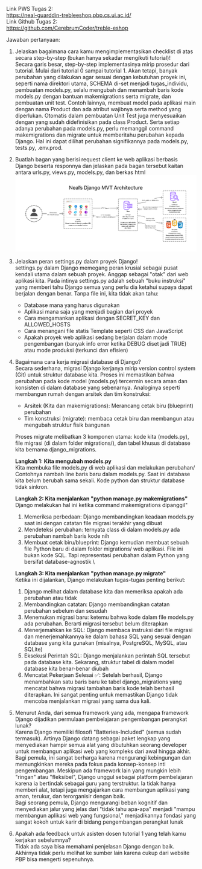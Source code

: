 Link PWS Tugas 2:\
https://neal-guarddin-trebleeshop.pbp.cs.ui.ac.id/ \
Link Github Tugas 2:\
https://github.com/CerebrumCoder/treble-eshop

Jawaban pertanyaan:
1. Jelaskan bagaimana cara kamu mengimplementasikan checklist di atas secara step-by-step (bukan hanya sekadar mengikuti tutorial)!\
Secara garis besar, step-by-step implementasinya mirip prosedur dari tutorial. Mulai dari tutorial 0 sampai tutorial 1. Akan tetapi, banyak perubahan yang dilakukan agar sesuai dengan kebutuhan proyek ini, seperti nama direktori utama, SCHEMA di-set menjadi tugas_individu, pembuatan models.py, selalu mengubah dan menambah baris kode models.py dengan bantuan makemigrations serta migrate, dan pembuatan unit test. Contoh lainnya, membuat model pada aplikasi main dengan nama Product dan ada atribut wajibnya serta method yang diperlukan. Otomatis dalam pembuatan Unit Test juga menyesuaikan dengan yang sudah didefinisikan pada class Product. Serta setiap adanya perubahan pada models.py, perlu memanggil command makemigrations dan migrate untuk memberitahu perubahan kepada Django. Hal ini dapat dilihat perubahan signifikannya pada models.py, tests.py, .env.prod.

2. Buatlah bagan yang berisi request client ke web aplikasi berbasis Django beserta responnya dan jelaskan pada bagan tersebut kaitan antara urls.py, views.py, models.py, dan berkas html\
![alt text](<Django MVT Architecture.png>)

3. Jelaskan peran settings.py dalam proyek Django!\
settings.py dalam Django memegang peran krusial sebagai pusat kendali utama dalam sebuah proyek. Anggap sebagai "otak" dari web aplikasi kita.
Pada intinya settings.py adalah sebuah "buku instruksi" yang memberi tahu Django semua yang perlu dia ketahui supaya dapat berjalan dengan benar.
Tanpa file ini, kita tidak akan tahu:
    - Database mana yang harus digunakan
    - Aplikasi mana saja yang menjadi bagian dari proyek
    - Cara mengamankan aplikasi dengan SECRET_KEY dan ALLOWED_HOSTS
    - Cara menangani file statis Template seperti CSS dan JavaScript
    - Apakah proyek web aplikasi sedang berjalan dalam mode pengembangan (banyak info error ketika DEBUG diset jadi TRUE) atau mode produksi (terkunci dan efisien)

4. Bagaimana cara kerja migrasi database di Django?\
Secara sederhana, migrasi Django kerjanya mirip version control system (Git) untuk struktur database kita. Proses ini memastikan bahwa perubahan pada kode model (models.py) tercermin secara aman dan konsisten di dalam database yang sebenarnya. Analoginya seperti membangun rumah dengan arsitek dan tim konstruksi:
    - Arsitek (Kita dan makemigrations): Merancang cetak biru (blueprint) perubahan
    - Tim konstruksi (migrate): membaca cetak biru dan membangun atau mengubah struktur fisik bangunan

    Proses migrate melibatkan 3 komponen utama: kode kita (models.py), file migrasi (di dalam folder migrations/), dan tabel khusus di database kita bernama django_migrations.

    **Langkah 1: Kita mengubah models.py**\
    Kita membuka file models.py di web aplikasi dan melakukan perubahan/ Contohnya nambah line baris baru dalam models.py. Saat ini database kita belum berubah sama sekali. Kode python dan struktur database tidak sinkron.

    **Langkah 2: Kita menjalankan "python manage.py makemigrations"**\
    Django melakukan hal ini ketika command makemigrations dipanggil"
    1. Memeriksa perbedaan: Django membandingkan keadaan models.py saat ini dengan catatan file migrasi terakhir yang dibuat
    2. Mendeteksi perubahan: ternyata class di dalam models.py ada perubahan nambah baris kode nih
    3. Membuat cetak biru/blueprint: Django kemudian membuat sebuah file Python baru di dalam folder migrations/ web aplikasi. File ini bukan kode SQL. Tapi representasi perubahan dalam Python yang bersifat database-agnostik \

    **Langkah 3: Kita menjalankan "python manage.py migrate"**\
    Ketika ini dijalankan, Django melakukan tugas-tugas penting berikut:
    1. Django melihat dalam database kita dan memeriksa apakah ada perubahan atau tidak
    2. Membandingkan catatan: Django membandingkan catatan perubahan sebelum dan sesudah
    3. Menemukan migrasi baru: ketemu bahwa kode dalam file models.py ada perubahan. Berarti migrasi tersebut belum diterapkan
    4. Menerjemahkan ke SQL: Django membaca instruksi dari file migrasi dan menerjemahkannya ke dalam bahasa SQL yang sesuai dengan database yang kita gunakan (misalnya, PostgreSQL, MySQL, atau SQLite) 
    5. Eksekusi Perintah SQL: Django menjalankan perintah SQL tersebut pada database kita. Sekarang, struktur tabel di dalam model database kita benar-benar diubah
    6. Mencatat Pekerjaan Selesai ✅: Setelah berhasil, Django menambahkan satu baris baru ke tabel django_migrations yang mencatat bahwa migrasi tambahan baris kode telah berhasil diterapkan. Ini sangat penting untuk memastikan Django tidak mencoba menjalankan migrasi yang sama dua kali.

5. Menurut Anda, dari semua framework yang ada, mengapa framework Django dijadikan permulaan pembelajaran pengembangan perangkat lunak?\
Karena Django memiliki filosofi "Batteries-Included" (semua sudah termasuk). Artinya Django datang sebagai paket lengkap yang menyediakan hampir semua alat yang dibutuhkan seorang developer untuk membangun aplikasi web yang kompleks dari awal hingga akhir. Bagi pemula, ini sangat berharga karena mengurangi kebingungan dan memungkinkan mereka pada fokus pada konsep-konsep inti pengembangan. Meskipun ada framework lain yang mungkin lebih "ringan" atau "fleksibel", Django unggul sebagai platform pembelajaran karena ia bertindak sebagai guru yang terstruktur. Ia tidak hanya memberi alat, tetapi juga mengajarkan cara membangun aplikasi yang aman, terukur, dan terorganisir dengan baik.\
Bagi seorang pemula, Django mengurangi beban kognitif dan menyediakan jalur yang jelas dari "tidak tahu apa-apa" menjadi "mampu membangun aplikasi web yang fungsional," menjadikannya fondasi yang sangat kokoh untuk karir di bidang pengembangan perangkat lunak


6. Apakah ada feedback untuk asisten dosen tutorial 1 yang telah kamu kerjakan sebelumnya? \
Tidak ada saya bisa memahami penjelasan Django dengan baik. Akhirnya tidak perlu melihat ke sumber lain karena cukup dari website PBP bisa mengerti sepenuhnya. 